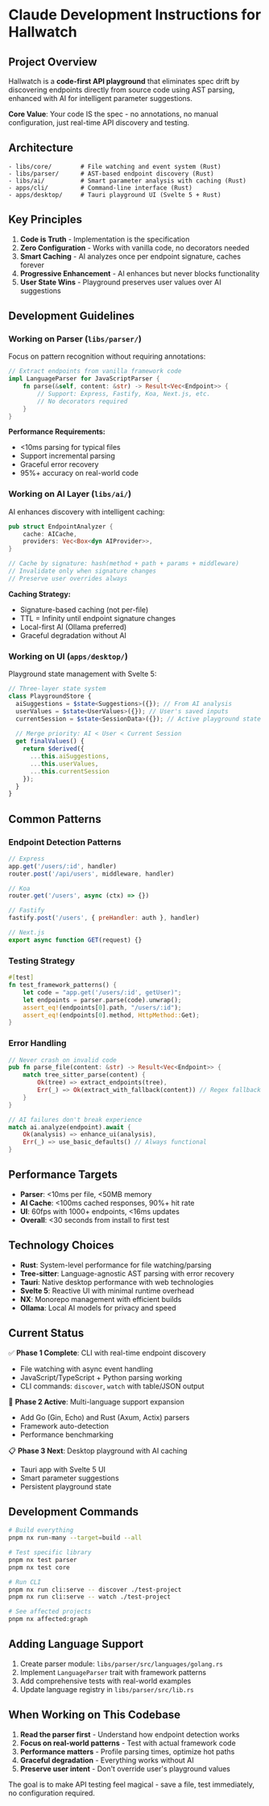 # Claude Development Instructions for Hallwatch

## Project Overview

Hallwatch is a **code-first API playground** that eliminates spec drift by discovering endpoints directly from source code using AST parsing, enhanced with AI for intelligent parameter suggestions.

**Core Value**: Your code IS the spec - no annotations, no manual configuration, just real-time API discovery and testing.

## Architecture

```
- libs/core/        # File watching and event system (Rust)
- libs/parser/      # AST-based endpoint discovery (Rust)  
- libs/ai/          # Smart parameter analysis with caching (Rust)
- apps/cli/         # Command-line interface (Rust)
- apps/desktop/     # Tauri playground UI (Svelte 5 + Rust)
```

## Key Principles

1. **Code is Truth** - Implementation is the specification
2. **Zero Configuration** - Works with vanilla code, no decorators needed
3. **Smart Caching** - AI analyzes once per endpoint signature, caches forever
4. **Progressive Enhancement** - AI enhances but never blocks functionality
5. **User State Wins** - Playground preserves user values over AI suggestions

## Development Guidelines

### Working on Parser (`libs/parser/`)

Focus on pattern recognition without requiring annotations:

```rust
// Extract endpoints from vanilla framework code
impl LanguageParser for JavaScriptParser {
    fn parse(&self, content: &str) -> Result<Vec<Endpoint>> {
        // Support: Express, Fastify, Koa, Next.js, etc.
        // No decorators required
    }
}
```

**Performance Requirements:**
- <10ms parsing for typical files
- Support incremental parsing
- Graceful error recovery
- 95%+ accuracy on real-world code

### Working on AI Layer (`libs/ai/`)

AI enhances discovery with intelligent caching:

```rust
pub struct EndpointAnalyzer {
    cache: AICache,
    providers: Vec<Box<dyn AIProvider>>,
}

// Cache by signature: hash(method + path + params + middleware)
// Invalidate only when signature changes
// Preserve user overrides always
```

**Caching Strategy:**
- Signature-based caching (not per-file)
- TTL = Infinity until endpoint signature changes
- Local-first AI (Ollama preferred)
- Graceful degradation without AI

### Working on UI (`apps/desktop/`)

Playground state management with Svelte 5:

```typescript
// Three-layer state system
class PlaygroundStore {
  aiSuggestions = $state<Suggestions>({}); // From AI analysis
  userValues = $state<UserValues>({}); // User's saved inputs
  currentSession = $state<SessionData>({}); // Active playground state
  
  // Merge priority: AI < User < Current Session
  get finalValues() {
    return $derived({
      ...this.aiSuggestions,
      ...this.userValues,
      ...this.currentSession
    });
  }
}
```

## Common Patterns

### Endpoint Detection Patterns
```javascript
// Express
app.get('/users/:id', handler)
router.post('/api/users', middleware, handler)

// Koa
router.get('/users', async (ctx) => {})

// Fastify  
fastify.post('/users', { preHandler: auth }, handler)

// Next.js
export async function GET(request) {}
```

### Testing Strategy
```rust
#[test]
fn test_framework_patterns() {
    let code = "app.get('/users/:id', getUser)";
    let endpoints = parser.parse(code).unwrap();
    assert_eq!(endpoints[0].path, "/users/:id");
    assert_eq!(endpoints[0].method, HttpMethod::Get);
}
```

### Error Handling
```rust
// Never crash on invalid code
pub fn parse_file(content: &str) -> Result<Vec<Endpoint>> {
    match tree_sitter_parse(content) {
        Ok(tree) => extract_endpoints(tree),
        Err(_) => Ok(extract_with_fallback(content)) // Regex fallback
    }
}

// AI failures don't break experience
match ai.analyze(endpoint).await {
    Ok(analysis) => enhance_ui(analysis),
    Err(_) => use_basic_defaults() // Always functional
}
```

## Performance Targets

- **Parser**: <10ms per file, <50MB memory
- **AI Cache**: <100ms cached responses, 90%+ hit rate  
- **UI**: 60fps with 1000+ endpoints, <16ms updates
- **Overall**: <30 seconds from install to first test

## Technology Choices

- **Rust**: System-level performance for file watching/parsing
- **Tree-sitter**: Language-agnostic AST parsing with error recovery
- **Tauri**: Native desktop performance with web technologies
- **Svelte 5**: Reactive UI with minimal runtime overhead
- **NX**: Monorepo management with efficient builds
- **Ollama**: Local AI models for privacy and speed

## Current Status

✅ **Phase 1 Complete**: CLI with real-time endpoint discovery
- File watching with async event handling
- JavaScript/TypeScript + Python parsing working
- CLI commands: `discover`, `watch` with table/JSON output

🎯 **Phase 2 Active**: Multi-language support expansion
- Add Go (Gin, Echo) and Rust (Axum, Actix) parsers
- Framework auto-detection
- Performance benchmarking

📋 **Phase 3 Next**: Desktop playground with AI caching
- Tauri app with Svelte 5 UI
- Smart parameter suggestions
- Persistent playground state

## Development Commands

```bash
# Build everything
pnpm nx run-many --target=build --all

# Test specific library
pnpm nx test parser
pnpm nx test core

# Run CLI
pnpm nx run cli:serve -- discover ./test-project
pnpm nx run cli:serve -- watch ./test-project

# See affected projects
pnpm nx affected:graph
```

## Adding Language Support

1. Create parser module: `libs/parser/src/languages/golang.rs`
2. Implement `LanguageParser` trait with framework patterns
3. Add comprehensive tests with real-world examples
4. Update language registry in `libs/parser/src/lib.rs`

## When Working on This Codebase

1. **Read the parser first** - Understand how endpoint detection works
2. **Focus on real-world patterns** - Test with actual framework code
3. **Performance matters** - Profile parsing times, optimize hot paths
4. **Graceful degradation** - Everything works without AI
5. **Preserve user intent** - Don't override user's playground values

The goal is to make API testing feel magical - save a file, test immediately, no configuration required.
